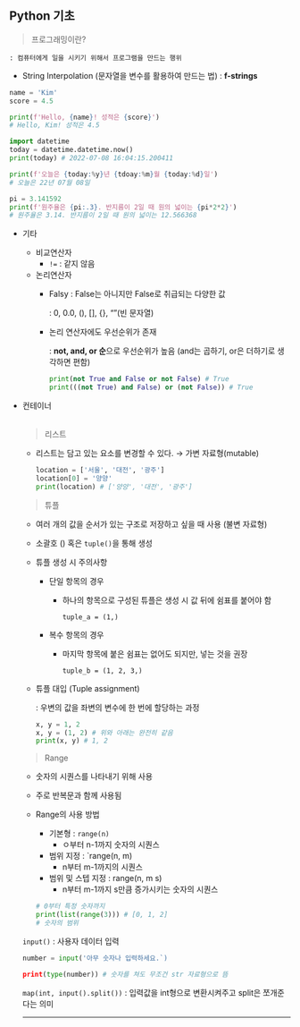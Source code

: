 ## Python 기초

> 프로그래밍이란?
> 

    : 컴퓨터에게 일을 시키기 위해서 프로그램을 만드는 행위

- String Interpolation (문자열을 변수를 활용하여 만드는 법) : **f-strings**

```python
name = 'Kim'
score = 4.5

print(f'Hello, {name}! 성적은 {score}')
# Hello, Kim! 성적은 4.5

import datetime
today = datetime.datetime.now()
print(today) # 2022-07-08 16:04:15.200411

print(f'오늘은 {today:%y}년 {tdoay:%m}월 {today:%d}일')
# 오늘은 22년 07월 08일

pi = 3.141592
print(f'원주율은 {pi:.3}. 반지름이 2일 때 원의 넓이는 {pi*2*2}')
# 원주율은 3.14. 반지름이 2일 때 원의 넓이는 12.566368
```

- 기타
    - 비교연산자
        - `!=`  : 같지 않음
    - 논리연산자
        - Falsy : False는 아니지만 False로 취급되는 다양한 값
            
            : 0, 0.0, (), [], {}, “”(빈 문자열)
            
        - 논리 연산자에도 우선순위가 존재
            
            : **not, and, or 순**으로 우선순위가 높음 (and는 곱하기, or은 더하기로 생각하면 편함)
            
            ```python
            print(not True and False or not False) # True
            print(((not True) and False) or (not False)) # True
            ```
            

- 컨테이너 <br></br>
    
    > 리스트
    > 
    - 리스트는 담고 있는 요소를 변경할 수 있다. → 가변 자료형(mutable)
        
        ```python
        location = ['서울', '대전', '광주']
        location[0] = '양양'
        print(location) # ['양양', '대전', '광주']
        ```
        
    
    > 튜플
    > 
    - 여러 개의 값을 순서가 있는 구조로 저장하고 싶을 때 사용 (불변 자료형)
    - 소괄호 () 혹은 `tuple()`을 통해 생성
    - 튜플 생성 시 주의사항
        - 단일 항목의 경우
            - 하나의 항목으로 구성된 튜플은 생성 시 값 뒤에 쉼표를 붙어야 함
                
                `tuple_a = (1,)`
                
        - 복수 항목의 경우
            - 마지막 항목에 붙은 쉼표는 없어도 되지만, 넣는 것을 권장
                
                `tuple_b = (1, 2, 3,)`
                
    - 튜플 대입 (Tuple assignment)
        
        : 우변의 값을 좌변의 변수에 한 번에 할당하는 과정
        
        ```python
        x, y = 1, 2
        x, y = (1, 2) # 위와 아래는 완전히 같음
        print(x, y) # 1, 2
        ```
        
    
    > Range
    > 
    - 숫자의 시퀀스를 나타내기 위해 사용
    - 주로 반복문과 함께 사용됨
    - Range의 사용 방법
        - 기본형 : `range(n)`
            - ㅇ부터 n-1까지 숫자의 시퀀스
        - 범위 지정 : `range(n, m)
            - n부터 m-1까지의 시퀀스
        - 범위 및 스텝 지정 : range(n, m s)
            - n부터 m-1까지 s만큼 증가시키는 숫자의 시퀀스
        
        ```python
        # 0부터 특정 숫자까지
        print(list(range(3))) # [0, 1, 2]
        # 숫자의 범위
        ```
        
    
    `input()` : 사용자 데이터 입력
    
    ```python
    number = input('아무 숫자나 입력하세요.`)
    
    print(type(number)) # 숫자를 쳐도 무조건 str 자료형으로 뜸
    ```
    
     `map(int, input().split())` : 입력값을 int형으로 변환시켜주고 split은 쪼개준다는 의미
    
    ---
    
